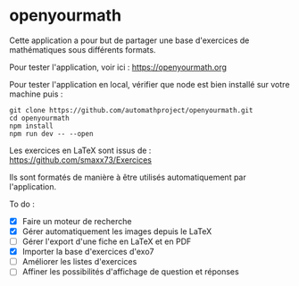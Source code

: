 # openyourmath

Cette application a pour but de partager une base d'exercices de mathématiques sous différents formats. 

Pour tester l'application, voir ici : https://openyourmath.org

Pour tester l'application en local, vérifier que node est bien installé sur votre machine puis : 
```
git clone https://github.com/automathproject/openyourmath.git
cd openyourmath
npm install
npm run dev -- --open
```

Les exercices en LaTeX sont issus de : 
https://github.com/smaxx73/Exercices

Ils sont formatés de manière à être utilisés automatiquement par l'application.

To do :
- [x] Faire un moteur de recherche
- [x] Gérer automatiquement les images depuis le LaTeX
- [ ] Gérer l'export d'une fiche en LaTeX et en PDF
- [x] Importer la base d'exercices d'exo7
- [ ] Améliorer les listes d'exercices
- [ ] Affiner les possibilités d'affichage de question et réponses
